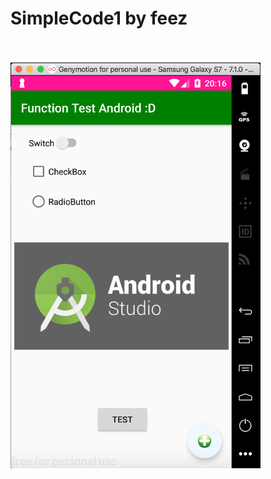 # SimpleCode1 by feez
<br>
<br>
<img src=https://github.com/fythatthepce/Android_feez/blob/master/pictures/SimpleCode1.png width="400" height="650" >
<br>

